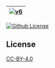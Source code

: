 | [![v6](https://setetres.s3.amazonaws.com/setetres.st/img/share-v6.png?v=2&raw=true)](http://v6.setetres.st) |
| ----------------------------------------------------------------------------------------------------------- |

[![Github License](https://img.shields.io/github/license/setetres/v6.svg)](https://github.com/setetres/v6/blob/master/LICENSE)

License
-------

[CC-BY-4.0]

[http://v6.setetres.st]: http://v6.setetres.st
[CC-BY-4.0]: http://creativecommons.org/licenses/by/4.0
